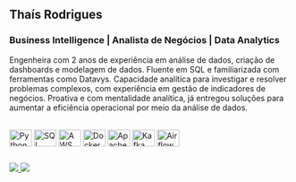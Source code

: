 ## Thaís Rodrigues
### Business Intelligence | Analista de Negócios | Data Analytics

Engenheira com 2 anos de experiência em análise de dados, criação de dashboards e modelagem de dados. Fluente em SQL e
familiarizada com ferramentas como Datavys. Capacidade analítica para investigar e resolver problemas complexos, com
experiência em gestão de indicadores de negócios. Proativa e com mentalidade analítica, já entregou soluções para aumentar a
eficiência operacional por meio da análise de dados.

<div style="display: inline_block"><br>
  <img align="center" alt="Python" height="30" width="40" src="https://cdn.jsdelivr.net/gh/devicons/devicon/icons/python/python-original.svg">
  <img align="center" alt="SQL" height="30" width="40" src="https://cdn.jsdelivr.net/gh/devicons/devicon/icons/postgresql/postgresql-original.svg">
  <img align="center" alt="AWS" height="30" width="40" src="https://cdn.jsdelivr.net/gh/devicons/devicon/icons/amazonwebservices/amazonwebservices-original-wordmark.svg">
  <img align="center" alt="Docker" height="30" width="40" src="https://cdn.jsdelivr.net/gh/devicons/devicon/icons/docker/docker-original.svg">
  <img align="center" alt="Apache Spark" height="30" width="40" src="https://cdn.jsdelivr.net/gh/devicons/devicon/icons/apache/apache-original.svg">
  <img align="center" alt="Kafka" height="30" width="40" src="https://cdn.jsdelivr.net/gh/devicons/devicon/icons/apachekafka/apachekafka-original.svg">
  <img align="center" alt="Airflow" height="30" width="40" src="https://cdn.jsdelivr.net/gh/devicons/devicon/icons/apacheairflow/apacheairflow-original.svg">
</div>
  
  ##
 
<div> 
  <a href="https://www.linkedin.com/in/thais-nicole" target="_blank">
    <img src="https://img.shields.io/badge/-LinkedIn-%230077B5?style=for-the-badge&logo=linkedin&logoColor=white">
  </a> 
  <a href="" target="_blank">
    <img src="https://img.shields.io/badge/linktree-39E09B?style=for-the-badge&logo=linktree&logoColor=white">
  </a> 
</div>
